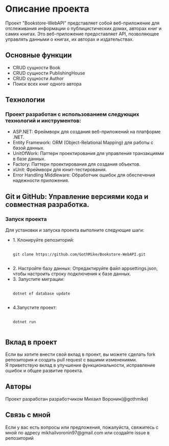 <h1>Описание проекта</h1>
Проект "Bookstore-WebAPI" представляет собой веб-приложение для отслеживания информации о публицистических домах, авторах книг и самих книгах. Это веб-приложение предоставляет API, позволяющее управлять данными о книгах, их авторах и издательствах.

<h2>Основные функции</h2>
<ul>
 <li>CRUD сущности Book</li>
 <li>CRUD сущности PublishingHouse</li>
  <li>CRUD сущности Author</li>
 <li>Поиск всех книг одного автора</li>
</ul>

<h2>Технологии</h2>
<h3>Проект разработан с использованием следующих технологий и инструментов:</h3>
<ul>
 <li>ASP.NET: Фреймворк для создания веб-приложений на платформе .NET.</li>
 <li>Entity Framework: ORM (Object-Relational Mapping) для работы с базой данных. </li>
 <li> UnitOfWork: Паттерн проектирования для управления транзакциями в базе данных.</li>
 <li>Factory: Паттерн проектирования для создания объектов.   </li>
 <li>xUnit: Фреймворк для юнит-тестирования.</li>
 <li>Error Handling Middleware: Обработчик ошибок для обеспечения надежности приложения.</li>
</ul>

<h2>Git и GitHub: Управление версиями кода и совместная разработка.</h2>
<h3>Запуск проекта</h3>
Для установки и запуска проекта выполните следующие шаги:
<ul>
 
<li>1. Клонируйте репозиторий:
</code>
<pre>
  <code>
git clone https://github.com/GothMike/Bookstore-WebAPI.git
  </code>
</pre></li>
 
<li>2. Настройте базу данных:
Отредактируйте файл appsettings.json, чтобы настроить строку подключения к базе данных.
</li>

<li>3. Запустите миграции:
<pre>
  <code>
dotnet ef database update
  </code>
</pre></li>
<li>
 4.Запустите проект:
 <pre>
  <code>
dotnet run
  </code>
</pre>
</li>
</ul>

<h2>Вклад в проект</h2>
Если вы хотите внести свой вклад в проект, вы можете сделать fork репозитория и создать pull request с вашими изменениями.
<br/>
Я приветствую вклад в улучшение функциональности, исправление ошибок и общее развитие проекта.

<h2>Авторы</h2>
Проект разработан разработчиком Михаил Воронин(@gothmike)

<h2>Связь с мной</h2>
Если у вас есть вопросы или предложения, пожалуйста, свяжитесь с мной по адресу mikhailvoronin97@gmail.com или создайте issue в репозиторий



